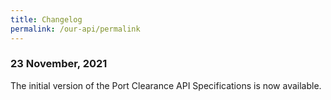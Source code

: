 ```yaml
---
title: Changelog
permalink: /our-api/permalink
---
```

<h3><strong>23 November, 2021</strong></h3>

The initial version of the Port Clearance API Specifications is now available.